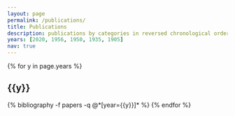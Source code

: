 ```yaml
---
layout: page
permalink: /publications/
title: Publications
description: publications by categories in reversed chronological order. generated by jekyll-scholar.
years: [2020, 1956, 1950, 1935, 1905]
nav: true
---
```


<div class="publications">

{% for y in page.years %}
  <h2 class="year">{{y}}</h2>
  {% bibliography -f papers -q @*[year={{y}}]* %}
{% endfor %}

</div>
